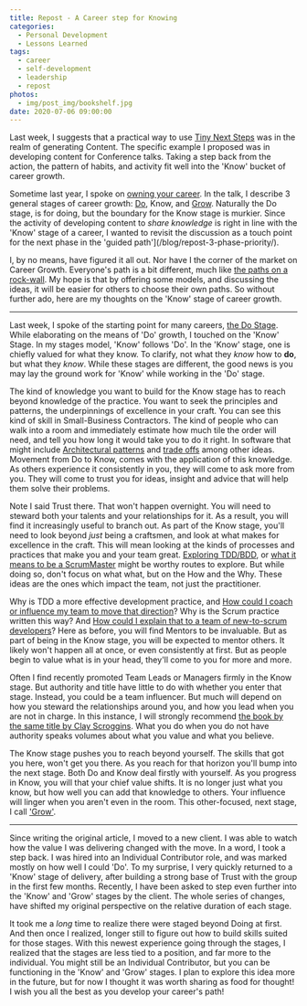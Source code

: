 ```yaml
---
title: Repost - A Career step for Knowing
categories:
  - Personal Development
  - Lessons Learned
tags:
  - career
  - self-development
  - leadership
  - repost
photos:
  - img/post_img/bookshelf.jpg
date: 2020-07-06 09:00:00
---
```


Last week, I suggests that a practical way to use [Tiny Next Steps](/blog/repost-tiny-next-steps/) was in the realm of generating Content. The specific example I proposed was in developing content for Conference talks. Taking a step back from the action, the pattern of habits, and activity fit well into the 'Know' bucket of career growth.

Sometime last year, I spoke on [owning your career](/blog/career-self-employed/). In the talk, I describe 3 general stages of career growth: [Do](/blog/career-do-stage/), Know, and [Grow](/blog/career-grow-stage/). Naturally the Do stage, is for doing, but the boundary for the Know stage is murkier. Since the activity of developing content to _share knowledge_ is right in line with the 'Know' stage of a career, I wanted to revisit the discussion as a touch point for the next phase in the 'guided path'](/blog/repost-3-phase-priority/). 

I, by no means, have figured it all out. Nor have I the corner of the market on Career Growth. Everyone's path is a bit different, much like [the paths on a rock-wall](/blog/career-rock-wall/). My hope is that by offering some models, and discussing the ideas, it will be easier for others to choose their own paths. So without further ado, here are my thoughts on the 'Know' stage of career growth.

___

Last week, I spoke of the starting point for many careers, [the Do Stage](/blog/career-do-stage/). While elaborating on the means of 'Do' growth, I touched on the 'Know' Stage. In my stages model, 'Know' follows 'Do'. In the 'Know' stage, one is chiefly valued for what they know. To clarify, not what they _know_ how to **do**, but what they _know_. While these stages are different, the good news is you may lay the ground work for 'Know' while working in the 'Do' stage.

The kind of knowledge you want to build for the Know stage has to reach beyond knowledge of the practice. You want to seek the principles and patterns, the underpinnings of excellence in your craft. You can see this kind of skill in Small-Business Contractors. The kind of people who can walk into a room and immediately estimate how much tile the order will need, and tell you how long it would take you to do it right. In software that might include [Architectural patterns](https://en.wikipedia.org/wiki/Architectural_pattern) and [trade offs](https://martinfowler.com/articles/microservice-trade-offs.html) among other ideas. Movement from Do to Know, comes with the application of this knowledge. As others experience it consistently in you, they will come to ask more from you. They will come to trust you for ideas, insight and advice that will help them solve their problems.

Note I said Trust there. That won't happen overnight. You will need to steward both your talents and your relationships for it. As a result, you will find it increasingly useful to branch out. As part of the Know stage, you'll need to look beyond _just_ being a craftsmen, and look at what makes for excellence in the craft. This will mean looking at the kinds of processes and practices that make you and your team great. [Exploring TDD/BDD](https://lassala.net/2017/07/24/what-is-the-difference-between-tdd-and-bdd/), or [what it means to be a ScrumMaster](https://agilevelocity.com/scrummaster/what-does-a-scrummaster-do-anyway/) might be worthy routes to explore. But while doing so, don't focus on what what, but on the How and the Why. These ideas are the ones which impact the team, not just the practitioner.

Why is TDD a more effective development practice, and [How could I coach or influence my team to move that direction](/blog/transition-to-coaching/)? Why is the Scrum practice written this way? And [How could I explain that to a team of new-to-scrum developers](https://www.agilesocks.com/6-coaching-tips-scrum-masters/)? Here as before, you will find Mentors to be invaluable. But as part of being in the Know stage, you will be expected to mentor others. It likely won't happen all at once, or even consistently at first. But as people begin to value what is in your head, they'll come to you for more and more. 

Often I find recently promoted Team Leads or Managers firmly in the Know stage. But authority and title have little to do with whether you enter that stage. Instead, you could be a team influencer. But much will depend on how you steward the relationships around you, and how you lead when you are not in charge. In this instance, I will strongly recommend [the book by the same title by Clay Scroggins](https://www.amazon.com/How-Lead-When-Youre-Charge/dp/B01MUCVSGL). What you do when you do not have authority speaks volumes about what you value and what you believe.

The Know stage pushes you to reach beyond yourself. The skills that got you here, won't get you there. As you reach for that horizon you'll bump into the next stage. Both Do and Know deal firstly with yourself. As you progress in Know, you will that your chief value shifts. It is no longer just what you know, but how well you can add that knowledge to others. Your influence will linger when you aren't even in the room. This other-focused, next stage, I call ['Grow'](/blog/career-grow-stage/).

___

Since writing the original article, I moved to a new client. I was able to watch how the value I was delivering changed with the move. In a word, I took a step back. I was hired into an Individual Contributor role, and was marked mostly on how well I could 'Do'. To my surprise, I very quickly returned to a 'Know' stage of delivery, after building a strong base of Trust with the group in the first few months. Recently, I have been asked to step even further into the 'Know' and 'Grow' stages by the client. The whole series of changes, have shifted my original perspective on the relative duration of each stage. 

It took me a _long_ time to realize there were staged beyond Doing at first. And then once I realized, longer still to figure out how to build skills suited for those stages. With this newest experience going through the stages, I realized that the stages are less tied to a position, and far more to the individual. You might still be an Individual Contributor, but you can be functioning in the 'Know' and 'Grow' stages.  I plan to explore this idea more in the future, but for now I thought it was worth sharing as food for thought! I wish you all the best as you develop your career's path!
